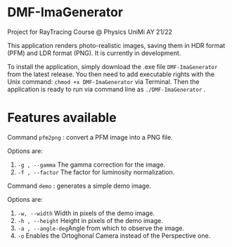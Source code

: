 # DMF-ImaGenerator
Project for RayTracing Course @ Physics UniMi AY 21/22

This application renders photo-realistic images, saving them in HDR format (PFM) and LDR format (PNG). It is currently in development.

To install the application, simply download the .exe file ``DMF-ImaGenerator`` from the latest release. You then need to add executable rights with the Unix command: ``chmod +x DMF-ImaGenerator`` via Terminal. Then the application is ready to run via command line as ``./DMF-ImaGenerator`` . 

# Features available

Command ``pfm2png`` : convert a PFM image into a PNG file.

Options are: 
1. ``-g , --gamma`` The gamma correction for the image.
2. ``-f , --factor`` The factor for luminosity normalization.


Command ``demo`` : generates a simple demo image. 

Options are:
1. ``-w, --width`` Width in pixels of the demo image.
2. ``-h , --height`` Height in pixels of the demo image.
3. ``-a , --angle-deg``Angle from which to observe the image.
4. ``-o`` Enables the Ortoghonal Camera instead of the Perspective one.


